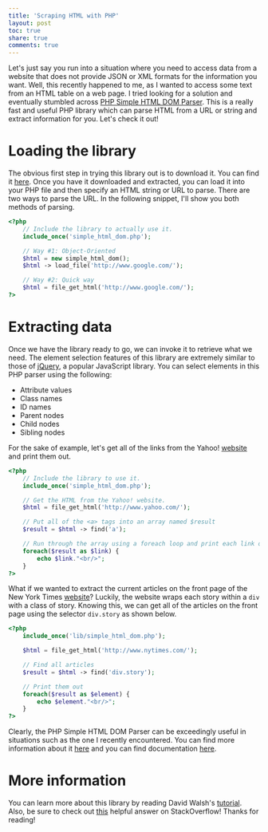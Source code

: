 ```yaml
---
title: 'Scraping HTML with PHP'
layout: post
toc: true
share: true
comments: true
---
```


Let's just say you run into a situation where you need to access data from a
website that does not provide JSON or XML formats for the information you want.
Well, this recently happened to me, as I wanted to access some text from an HTML
table on a web page. I tried looking for a solution and eventually stumbled
across [PHP Simple HTML DOM Parser](http://simplehtmldom.sourceforge.net/). This
is a really fast and useful PHP library which can parse HTML from a URL or
string and extract information for you. Let's check it out!

# Loading the library

The obvious first step in trying this library out is to download it. You can
find it [here](http://sourceforge.net/projects/simplehtmldom/files/). Once you
have it downloaded and extracted, you can load it into your PHP file and then
specify an HTML string or URL to parse. There are two ways to parse the URL. In
the following snippet, I'll show you both methods of parsing.

```php
<?php
	// Include the library to actually use it.
	include_once('simple_html_dom.php');

	// Way #1: Object-Oriented
	$html = new simple_html_dom();
	$html -> load_file('http://www.google.com/');

	// Way #2: Quick way
	$html = file_get_html('http://www.google.com/');
?>
```

# Extracting data

Once we have the library ready to go, we can invoke it to retrieve what we need.
The element selection features of this library are extremely similar to those of
[jQuery](http://jquery.com/), a popular JavaScript library. You can select
elements in this PHP parser using the following:

- Attribute values
- Class names
- ID names
- Parent nodes
- Child nodes
- Sibling nodes

For the sake of example, let's get all of the links from the Yahoo!
[website](http://www.yahoo.com/) and print them out.

```php
<?php
	// Include the library to use it.
	include_once('simple_html_dom.php');

	// Get the HTML from the Yahoo! website.
	$html = file_get_html('http://www.yahoo.com/');

	// Put all of the <a> tags into an array named $result
	$result = $html -> find('a');

	// Run through the array using a foreach loop and print each link out using echo
	foreach($result as $link) {
		echo $link."<br/>";
	}
?>
```

What if we wanted to extract the current articles on the front page of the New
York Times [website](http://www.nytimes.com/)? Luckily, the website wraps each
story within a `div` with a class of story. Knowing this, we can get all of the
articles on the front page using the selector `div.story` as shown below.

```php
<?php
    include_once('lib/simple_html_dom.php');

	$html = file_get_html('http://www.nytimes.com/');

	// Find all articles
	$result = $html -> find('div.story');

	// Print them out
	foreach($result as $element) {
		echo $element."<br/>";
	}
?>
```

Clearly, the PHP Simple HTML DOM Parser can be exceedingly useful in situations
such as the one I recently encountered. You can find more information about it
[here](http://simplehtmldom.sourceforge.net/manual.htm) and you can find
documentation [here](http://simplehtmldom.sourceforge.net/manual_api.htm).

# More information

You can learn more about this library by reading David Walsh's
[tutorial](http://davidwalsh.name/php-notifications). Also, be sure to check out
[this](http://stackoverflow.com/questions/3577641/how-to-parse-and-process-html-xml)
helpful answer on StackOverflow! Thanks for reading!
